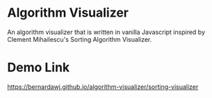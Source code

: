 # Algorithm Visualizer
An algorithm visualizer that is written in vanilla Javascript inspired by Clement Mihailescu's Sorting Algorithm Visualizer.

# Demo Link
https://bernardawj.github.io/algorithm-visualizer/sorting-visualizer
